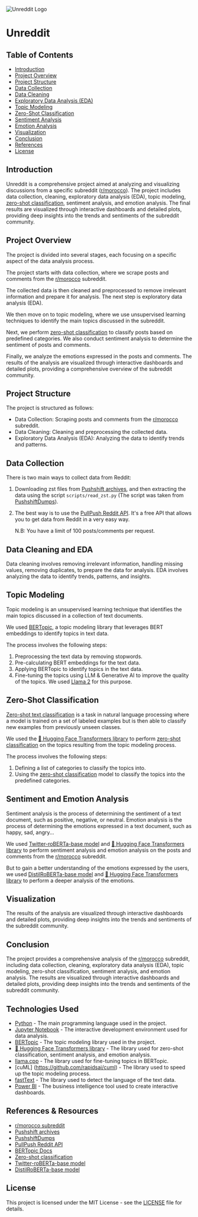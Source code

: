 ![Unreddit Logo](https://github.com/chelzakaria/awesome-readme/raw/master/header.png) 

# Unreddit 

## Table of Contents
- [Introduction](#introduction)
- [Project Overview](#project-overview)
- [Project Structure](#project-structure)
- [Data Collection](#data-collection)
- [Data Cleaning](#data-cleaning)
- [Exploratory Data Analysis (EDA)](#exploratory-data-analysis-eda)
- [Topic Modeling](#topic-modeling)
- [Zero-Shot Classification](#zero-shot-classification)
- [Sentiment Analysis](#sentiment-analysis)
- [Emotion Analysis](#emotion-analysis)
- [Visualization](#visualization)
- [Conclusion](#conclusion)
- [References](#references)
- [License](#license)


## Introduction

Unreddit is a comprehensive project aimed at analyzing and visualizing discussions from a specific subreddit ([r/morocco](https://www.reddit.com/r/morocco/)). The project includes data collection, cleaning, exploratory data analysis (EDA), topic modeling, [zero-shot classification](https://huggingface.co/tasks/zero-shot-classification), sentiment analysis, and emotion analysis. The final results are visualized through interactive dashboards and detailed plots, providing deep insights into the trends and sentiments of the subreddit community.

## Project Overview

The project is divided into several stages, each focusing on a specific aspect of the data analysis process. 

The project starts with data collection, where we scrape posts and comments from the [r/morocco](https://www.reddit.com/r/morocco/) subreddit. 

The collected data is then cleaned and preprocessed to remove irrelevant information and prepare it for analysis. The next step is exploratory data analysis (EDA). 

We then move on to topic modeling, where we use unsupervised learning techniques to identify the main topics discussed in the subreddit. 

Next, we perform [zero-shot classification](https://huggingface.co/tasks/zero-shot-classification) to classify posts based on predefined categories. We also conduct sentiment analysis to determine the sentiment of posts and comments. 

Finally, we analyze the emotions expressed in the posts and comments. The results of the analysis are visualized through interactive dashboards and detailed plots, providing a comprehensive overview of the subreddit community.

## Project Structure

The project is structured as follows:

- Data Collection: Scraping posts and comments from the [r/morocco](https://www.reddit.com/r/morocco/) subreddit.
- Data Cleaning: Cleaning and preprocessing the collected data.
- Exploratory Data Analysis (EDA): Analyzing the data to identify trends and patterns.


## Data Collection

There is two main ways to collect data from Reddit: 
1. Downloading zst files from [Pushshift archives](https://the-eye.eu/redarcs/), and then extracting the data using the script `scripts/read_zst.py` (The script was taken from [PushshiftDumps](https://github.com/Watchful1/PushshiftDumps)).

2. The best way is to use the [PullPush Reddit API](https://pullpush.io/#docs). It's a free API that allows you to get data from Reddit in a very easy way. 

    N.B: You have a limit of 100 posts/comments per request.

## Data Cleaning and EDA

Data cleaning involves removing irrelevant information, handling missing values, removing duplicates, to prepare the data for analysis. EDA involves analyzing the data to identify trends, patterns, and insights.

## Topic Modeling

Topic modeling is an unsupervised learning technique that identifies the main topics discussed in a collection of text documents. 

We used [BERTopic](https://maartengr.github.io/BERTopic/api/bertopic.html), a topic modeling library that leverages BERT embeddings to identify topics in text data.

The process involves the following steps:

1. Preprocessing the text data by removing stopwords.
2. Pre-calculating BERT embeddings for the text data.
3. Applying BERTopic to identify topics in the text data.
4. Fine-tuning the topics using LLM & Generative AI to improve the quality of the topics. We used [Llama 2](https://github.com/abetlen/llama-cpp-python) for this purpose.

## Zero-Shot Classification

[Zero-shot text classification](https://huggingface.co/tasks/zero-shot-classification) is a task in natural language processing where a model is trained on a set of labeled examples but is then able to classify new examples from previously unseen classes.

We used the [🤗 Hugging Face Transformers library](https://huggingface.co/transformers/) to perform [zero-shot classification](https://huggingface.co/tasks/zero-shot-classification) on the topics resulting from the topic modeling process.

The process involves the following steps:

1. Defining a list of categories to classify the topics into.
2. Using the [zero-shot classification](https://huggingface.co/tasks/zero-shot-classification) model to classify the topics into the predefined categories.

## Sentiment and Emotion Analysis

Sentiment analysis is the process of determining the sentiment of a text document, such as positive, negative, or neutral. Emotion analysis is the process of determining the emotions expressed in a text document, such as happy, sad, angry...

We used [Twitter-roBERTa-base model](https://huggingface.co/cardiffnlp/twitter-roberta-base-sentiment-latest) and [🤗 Hugging Face Transformers library](https://huggingface.co/transformers/) to perform sentiment analysis and emotion analysis on the posts and comments from the [r/morocco](https://www.reddit.com/r/morocco/) subreddit.

But to gain a better understanding of the emotions expressed by the users, we used [DistilRoBERTa-base model](https://huggingface.co/j-hartmann/emotion-english-distilroberta-base) and [🤗 Hugging Face Transformers library](https://huggingface.co/transformers/) to perform a deeper analysis of the emotions.

## Visualization

The results of the analysis are visualized through interactive dashboards and detailed plots, providing deep insights into the trends and sentiments of the subreddit community.

## Conclusion

The project provides a comprehensive analysis of the [r/morocco](https://www.reddit.com/r/morocco/) subreddit, including data collection, cleaning, exploratory data analysis (EDA), topic modeling, zero-shot classification, sentiment analysis, and emotion analysis. The results are visualized through interactive dashboards and detailed plots, providing deep insights into the trends and sentiments of the subreddit community.

## Technologies Used

- [Python](https://www.python.org/) - The main programming language used in the project.
- [Jupyter Notebook](https://jupyter.org/) - The interactive development environment used for data analysis.
- [BERTopic](https://maartengr.github.io/BERTopic/index.html) - The topic modeling library used in the project.
- [🤗 Hugging Face Transformers library](https://huggingface.co/transformers/) - The library used for zero-shot classification, sentiment analysis, and emotion analysis.
- [llama.cpp](https://github.com/abetlen/llama-cpp-python) - The library used for fine-tuning topics in BERTopic.
- [cuML] (https://github.com/rapidsai/cuml) - The library used to speed up the topic modeling process.
- [fastText](https://fasttext.cc/) - The library used to detect the language of the text data.
- [Power BI](https://powerbi.microsoft.com/) - The business intelligence tool used to create interactive dashboards.



## References & Resources

- [r/morocco subreddit](https://www.reddit.com/r/morocco/)
- [Pushshift archives](https://the-eye.eu/redarcs/)
- [PushshiftDumps](https://github.com/Watchful1/PushshiftDumps)
- [PullPush Reddit API](https://pullpush.io/#docs)
- [BERTopic Docs](https://maartengr.github.io/BERTopic/getting_started/quickstart/quickstart.html)
- [Zero-shot classification](https://huggingface.co/tasks/zero-shot-classification)
- [Twitter-roBERTa-base model](https://huggingface.co/cardiffnlp/twitter-roberta-base-sentiment-latest)
- [DistilRoBERTa-base model](https://huggingface.co/j-hartmann/emotion-english-distilroberta-base)

## License

This project is licensed under the MIT License - see the [LICENSE](LICENSE) file for details.